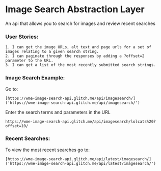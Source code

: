 # Image Search Abstraction Layer

An api that allows you to search for images and review recent searches

### User Stories:
    1. I can get the image URLs, alt text and page urls for a set of images relating to a given search string.
    2. I can paginate through the responses by adding a ?offset=2 parameter to the URL.
    3. I can get a list of the most recently submitted search strings.

### Image Search Example:
Go to:
```
[https://wme-image-search-api.glitch.me/api/imagesearch/]('https://wme-image-search-api.glitch.me/api/imagesearch/')
```

Enter the search terms and parameters in the URL
```
https://wme-image-search-api.glitch.me/api/imagesearch/lolcats%20?offset=10/
```

### Recent Searches:
To view the most recent searches go to:
```
[https://wme-image-search-api.glitch.me/api/latest/imagesearch/]('https://wme-image-search-api.glitch.me/api/latest/imagesearch/')
```
